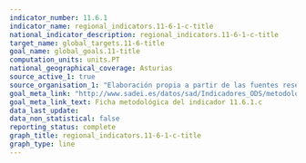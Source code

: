 ```yaml
---
indicator_number: 11.6.1
indicator_name: regional_indicators.11-6-1-c-title
national_indicator_description: regional_indicators.11-6-1-c-title
target_name: global_targets.11-6-title
goal_name: global_goals.11-title
computation_units: units.PT
national_geographical_coverage: Asturias
source_active_1: true
source_organisation_1: "Elaboración propia a partir de las fuentes reseñadas en la ficha metodológica."
goal_meta_link: "http://www.sadei.es/datos/sad/Indicadores_ODS/metodologia/11.6.1.c.pdf"
goal_meta_link_text: Ficha metodológica del indicador 11.6.1.c
data_last_update:  
data_non_statistical: false
reporting_status: complete
graph_title: regional_indicators.11-6-1-c-title
graph_type: line
---
```

